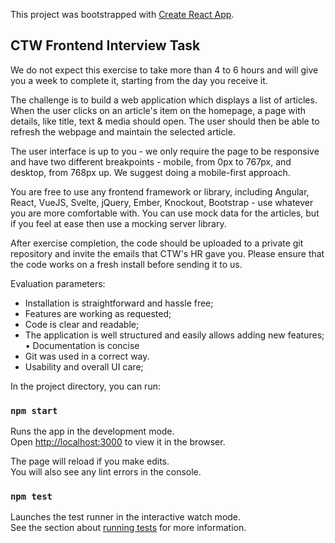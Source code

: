 This project was bootstrapped with [Create React App](https://github.com/facebook/create-react-app).

## CTW Frontend Interview Task

We do not expect this exercise to take more than 4 to 6 hours and will give you a
week to complete it, starting from the day you receive it.

The challenge is to build a web application which displays a list of articles. When the
user clicks on an article's item on the homepage, a page with details, like title, text &
media should open. The user should then be able to refresh the webpage and
maintain the selected article.

The user interface is up to you - we only require the page to be responsive and have
two different breakpoints - mobile, from 0px to 767px, and desktop, from 768px up.
We suggest doing a mobile-first approach.

You are free to use any frontend framework or library, including Angular, React,
VueJS, Svelte, jQuery, Ember, Knockout, Bootstrap - use whatever you are more
comfortable with.
You can use mock data for the articles, but if you feel at ease then use a mocking
server library.

After exercise completion, the code should be uploaded to a private git repository and
invite the emails that CTW's HR gave you. Please ensure that the code works on a
fresh install before sending it to us.

Evaluation parameters:
* Installation is straightforward and hassle free;
* Features are working as requested;
* Code is clear and readable;
* The application is well structured and easily allows adding new features; •
Documentation is concise
* Git was used in a correct way.
* Usability and overall UI care;



In the project directory, you can run:

### `npm start`

Runs the app in the development mode.<br />
Open [http://localhost:3000](http://localhost:3000) to view it in the browser.

The page will reload if you make edits.<br />
You will also see any lint errors in the console.

### `npm test`

Launches the test runner in the interactive watch mode.<br />
See the section about [running tests](https://facebook.github.io/create-react-app/docs/running-tests) for more information.

